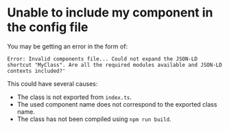 # Unable to include my component in the config file

You may be getting an error in the form of:
```
Error: Invalid components file... Could not expand the JSON-LD shortcut "MyClass". Are all the required modules available and JSON-LD contexts included?'
```

This could have several causes:
* The class is not exported from `index.ts`.
* The used component name does not correspond to the exported class name.
* The class has not been compiled using `npm run build`.